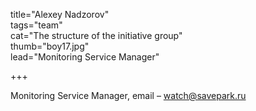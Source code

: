 title="Alexey Nadzorov"  
tags="team"  
cat="The structure of the initiative group"  
thumb="boy17.jpg"  
lead="Monitoring Service Manager"  

+++

Monitoring Service Manager, email – watch@savepark.ru



 
